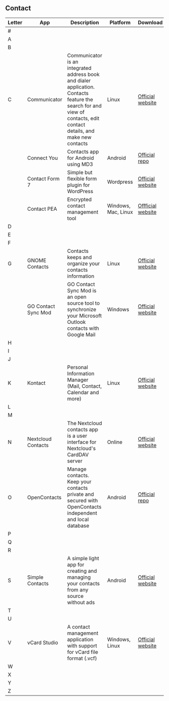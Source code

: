 ## Contact
| Letter | App | Description |Platform| Download |
| --- | --- | --- | --- | --- |
| # | | | |
| A | | | |
| B | | | |
| C |Communicator|Communicator is an integrated address book and dialer application. Contacts feature the search for and view of contacts, edit contact details, and make new contacts|Linux|[Official website](https://mauikit.org/)|
|   |Connect You|Contacts app for Android using MD3|Android|[Official repo](https://github.com/Bnyro/ConnectYou)|
|   |Contact Form 7 |Simple but flexible form plugin for WordPress |Wordpress|[Official website](https://contactform7.com/) |
|   |Contact PEA|Encrypted contact management tool|Windows, Mac, Linux|[Offficial website](https://eck.cologne/peafactory/en/html/contact_pea.html)|
| D | | | |
| E | | | |
| F | | | |
| G |GNOME Contacts|Contacts keeps and organize your contacts information|Linux|[Official website](https://wiki.gnome.org/Apps/Contacts)|
|   |GO Contact Sync Mod |GO Contact Sync Mod is an open source tool to synchronize your Microsoft Outlook contacts with Google Mail|Windows|[Official website](http://googlesyncmod.sourceforge.net/) |
| H | | | |
| I | | | |
| J | | | |
| K |Kontact |Personal Information Manager (Mail, Contact, Calendar and more) |Linux|[Official website](https://kontact.kde.org/) |
| L | | | |
| M | | | |
| N |Nextcloud Contacts | The Nextcloud contacts app is a user interface for Nextcloud's CardDAV server|Online|[Official website](https://apps.nextcloud.com/apps/contacts) |
| O |OpenContacts |Manage contacts. Keep your contacts private and secured with OpenContacts independent and local database|Android|[Official repo](https://gitlab.com/sultanahamer/OpenContacts) |
| P | | | |
| Q | | | |
| R | | | |
| S |Simple Contacts |A simple light app for creating and managing your contacts from any source without ads |Android|[Official website](https://www.simplemobiletools.com/contacts/) |
| T | | | |
| U | | | |
| V |vCard Studio |A contact management application with support for vCard file format (.vcf)|Windows, Linux|[Official website](https://app.zdechov.net/vcard-studio) |
| W | | | |
| X | | | |
| Y | | | |
| Z | | | |